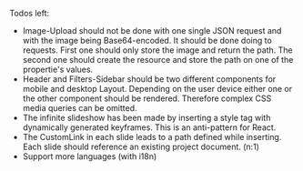 Todos left: 

- Image-Upload should not be done with one single JSON request and with the image being Base64-encoded. It should be done doing to requests. First one should only store the image and return the path. The second one should create the resource and store the path on one of the propertie's values.
- Header and Filters-Sidebar should be two different components for mobile and desktop Layout. Depending on the user device either one or the other component should be rendered. Therefore complex CSS media queries can be omitted.
- The infinite slideshow has been made by inserting a style tag with dynamically generated keyframes. This is an anti-pattern for React.
- The CustomLink in each slide leads to a path defined while inserting. Each slide should reference an existing project document. (n:1)
- Support more languages (with i18n)